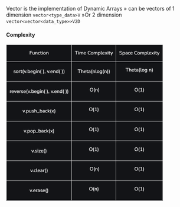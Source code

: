 Vector is the implementation of Dynamic Arrays 
» can be vectors of 1 dimension 
`vector<type_data>V`
»Or 2 dimension
`vector<vector<data_type>>V2D`

#### Complexity 
![images](../images/vectorComplexity.png)